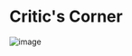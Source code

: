 # Critic's Corner
![image](https://github.com/ikaushiksharma/movieReview/assets/90143986/509b1028-53e4-4cee-94ba-77e7bc6a2048)
